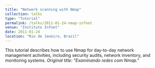 ```yaml
---
title: "Network scanning with Nmap"
collection: talks
type: "Tutorial"
permalink: /talks/2011-01-24-nmap-infnet
venue: "Instituto Infnet"
date: 2011-01-24
location: "Rio de Janeiro, Brazil"
---
```

This tutorial describes how to use Nmap for day-to-day network management activities, including security audits, network inventory, and monitoring systems.   <i>Original title: "Examinando redes com Nmap."</i>
